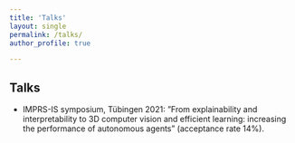 ```yaml
---
title: 'Talks'
layout: single
permalink: /talks/
author_profile: true

---
```


## Talks
- IMPRS-IS symposium, Tübingen 2021: ”From explainability and interpretability to 3D computer
vision and efficient learning: increasing the performance of autonomous agents” (acceptance rate 14%).
